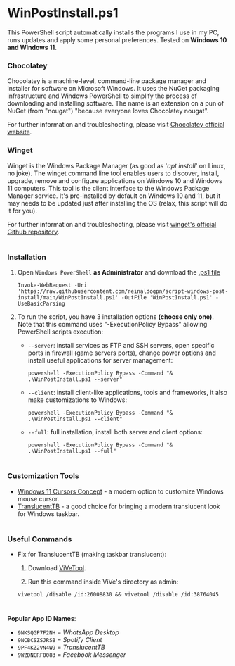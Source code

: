 # WinPostInstall.ps1

This PowerShell script automatically installs the programs I use in my PC, runs updates and apply some personal preferences. Tested on **Windows 10 and Windows 11**.

### Chocolatey

Chocolatey is a machine-level, command-line package manager and installer for software on Microsoft Windows. It uses the NuGet packaging infrastructure and Windows PowerShell to simplify the process of downloading and installing software.
The name is an extension on a pun of NuGet (from "nougat") "because everyone loves Chocolatey nougat".

For further information and troubleshooting, please visit [Chocolatey official website](https://chocolatey.org/).

### Winget

Winget is the Windows Package Manager (as good as '*apt install*' on Linux, no joke). The winget command line tool enables users to discover, install, upgrade, remove and configure applications on Windows 10 and Windows 11 computers. This tool is the client interface to the Windows Package Manager service. It's pre-installed by default on Windows 10 and 11, but it may needs to be updated just after installing the OS (relax, this script will do it for you).

For further information and troubleshooting, please visit [winget's official Github repository](https://github.com/microsoft/winget-cli).

#
### Installation
1. Open `Windows PowerShell` **as Administrator** and download the [.ps1 file](https://raw.githubusercontent.com/reinaldogpn/script-windows-post-install/main/WinPostInstall.ps1)
    ```
    Invoke-WebRequest -Uri 'https://raw.githubusercontent.com/reinaldogpn/script-windows-post-install/main/WinPostInstall.ps1' -OutFile 'WinPostInstall.ps1' -UseBasicParsing
    ```

2. To run the script, you have 3 installation options **(choose only one)**. Note that this command uses "-ExecutionPolicy Bypass" allowing PowerShell scripts execution:
    - `--server`: install services as FTP and SSH servers, open specific ports in firewall (game servers ports), change power options and install useful applications for server management:
        ```
        powershell -ExecutionPolicy Bypass -Command "& .\WinPostInstall.ps1 --server"
        ```
        
    - `--client`: install client-like applications, tools and frameworks, it also make customizations to Windows:
        ```
        powershell -ExecutionPolicy Bypass -Command "& .\WinPostInstall.ps1 --client"
        ```
        
    - `--full`: full installation, install both server and client options:
        ```
        powershell -ExecutionPolicy Bypass -Command "& .\WinPostInstall.ps1 --full"
        ```

#
### Customization Tools

* [Windows 11 Cursors Concept](https://www.deviantart.com/jepricreations/art/Windows-11-Cursors-Concept-v2-886489356) - a modern option to customize Windows mouse cursor.
* [TranslucentTB](https://apps.microsoft.com/store/detail/translucenttb/9PF4KZ2VN4W9?hl=en-us&gl=us) - a good choice for bringing a modern translucent look for Windows taskbar.

#
### Useful Commands

* Fix for TranslucentTB (making taskbar translucent):

    1. Download [ViVeTool](https://github.com/thebookisclosed/ViVe).

    2. Run this command inside ViVe's directory as admin:

    ``` batch
    vivetool /disable /id:26008830 && vivetool /disable /id:38764045
    ```

#
**Popular App ID Names**:
- `9NKSQGP7F2NH` = *WhatsApp Desktop*
- `9NCBCSZSJRSB` = *Spotify Client*
- `9PF4KZ2VN4W9` = *TranslucentTB*
- `9WZDNCRF0083` = *Facebook Messenger*
